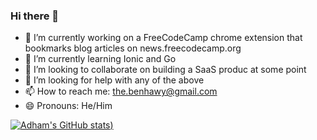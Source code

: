 ### Hi there 👋

- 🔭 I’m currently working on a FreeCodeCamp chrome extension that bookmarks blog articles on news.freecodecamp.org
- 🌱 I’m currently learning Ionic and Go
- 👯 I’m looking to collaborate on building a SaaS produc at some point
- 🤔 I’m looking for help with any of the above
- 📫 How to reach me: the.benhawy@gmail.com
- 😄 Pronouns: He/Him

[![Adham's GitHub stats](https://github-readme-stats.vercel.app/api?username=banhawy&show_icons=true&theme=react))](https://github.com/anuraghazra/github-readme-stats)


<!--
**Banhawy/banhawy** is a ✨ _special_ ✨ repository because its `README.md` (this file) appears on your GitHub profile.

Here are some ideas to get you started:

- 🔭 I’m currently working on a FreeCodeCamp chrome extension that bookmarks blog articles on news.freecodecamp.org
- 🌱 I’m currently learning Ionic and Go
- 👯 I’m looking to collaborate on building a SaaS product 
- 🤔 I’m looking for help with any of the above
- 💬 Ask me about ...
- 📫 How to reach me: the.benhawy@gmail.com
- 😄 Pronouns: He/Him
- ⚡ Fun fact: ....
-->
